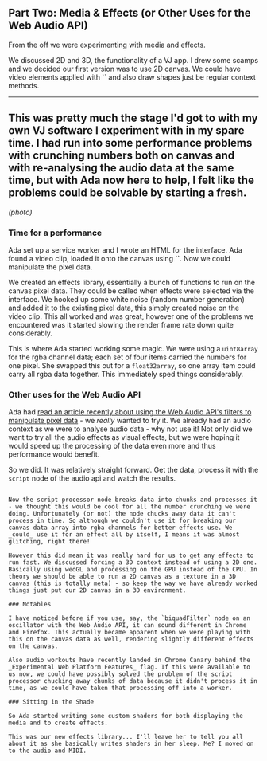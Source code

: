 ## Part Two: Media & Effects (or Other Uses for the Web Audio API)

From the off we were experimenting with media and effects.

We discussed 2D and 3D, the functionality of a VJ app. I drew some scamps and we decided our first version was to use 2D canvas. We could have video elements applied with `` and also draw shapes just be regular context methods.

----
This was pretty much the stage I'd got to with my own VJ software I experiment with in my spare time. I had run into some performance problems with crunching numbers both on canvas and with re-analysing the audio data at the same time, but with Ada now here to help, I felt like the problems could be solvable by starting a fresh.
----

_(photo)_

### Time for a performance

Ada set up a service worker and I wrote an HTML for the interface. Ada found a video clip, loaded it onto the canvas using ``. Now we could manipulate the pixel data.

We created an effects library, essentially a bunch of functions to run on the canvas pixel data. They could be called when effects were selected via the interface. We hooked up some white noise (random number generation) and added it to the existing pixel data, this simply created noise on the video clip. This all worked and was great, however one of the problems we encountered was it started slowing the render frame rate down quite considerably.

This is where Ada started working some magic. We were using a `uint8array` for the rgba channel data; each set of four items carried the numbers for one pixel. She swapped this out for a `float32array`, so one array item could carry all rgba data together. This immediately sped things considerably.

### Other uses for the Web Audio API

Ada had [read an article recently about using the Web Audio API's filters to manipulate pixel data](https://medium.com/statuscode/filtering-images-using-web-audio-api-276555cca6ad) - we _really_ wanted to try it. We already had an audio context as we were to analyse audio data - why not use it! Not only did we want to try all the audio effects as visual effects, but we were hoping it would speed up the processing of the data even more and thus performance would benefit.

So we did. It was relatively straight forward. Get the data, process it with the `script` node of the audio api and watch the results.

``` CODE

Now the script processor node breaks data into chunks and processes it - we thought this would be cool for all the number crunching we were doing. Unfortunately (or not) the node chucks away data it can't process in time. So although we couldn't use it for breaking our canvas data array into rgba channels for better effects use. We _could_ use it for an effect all by itself, I means it was almost glitching, right there!

However this did mean it was really hard for us to get any effects to run fast. We discussed forcing a 3D context instead of using a 2D one. Basically using wedGL and processing on the GPU instead of the CPU. In theory we should be able to run a 2D canvas as a texture in a 3D canvas (this is totally meta) - so keep the way we have already worked things just put our 2D canvas in a 3D environment.

### Notables

I have noticed before if you use, say, the `biquadFilter` node on an oscillator with the Web Audio API, it can sound different in Chrome and Firefox. This actually became apparent when we were playing with this on the canvas data as well, rendering slightly different effects on the canvas.

Also audio workouts have recently landed in Chrome Canary behind the _Experimental Web Platform Features_ flag. If this were available to us now, we could have possibly solved the problem of the script processor chucking away chunks of data because it didn't process it in time, as we could have taken that processing off into a worker.

### Sitting in the Shade

So Ada started writing some custom shaders for both displaying the media and to create effects.

This was our new effects library... I'll leave her to tell you all about it as she basically writes shaders in her sleep. Me? I moved on to the audio and MIDI.